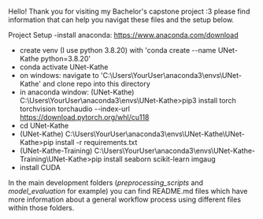 Hello! Thank you for visiting my Bachelor's capstone project :3 please find information that can help you navigat these files and the setup below. 

Project Setup
-install anaconda: https://www.anaconda.com/download 
- create venv (I use python 3.8.20) with 'conda create --name UNet-Kathe python=3.8.20'
- conda activate UNet-Kathe
- on windows: navigate to 'C:\Users\YourUser\anaconda3\envs\UNet-Kathe' and clone repo into this directory
- in anaconda window: (UNet-Kathe) C:\Users\YourUser\anaconda3\envs\UNet-Kathe>pip3 install torch torchvision torchaudio --index-url https://download.pytorch.org/whl/cu118
- cd UNet-Kathe
- (UNet-Kathe) C:\Users\YourUser\anaconda3\envs\UNet-Kathe\UNet-Kathe>pip install -r requirements.txt
- (UNet-Kathe-Training) C:\Users\YourUser\anaconda3\envs\UNet-Kathe-Training\UNet-Kathe>pip install seaborn scikit-learn imgaug
- install CUDA


In the main development folders (_preprocessing_scripts_ and _model_evaluation_ for example) you can find README.md files which have more information about a general workflow process using different files within those folders. 
